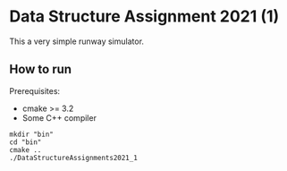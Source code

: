 # Data Structure Assignment 2021 (1)

This a very simple runway simulator.

## How to run

Prerequisites:
- cmake >= 3.2
- Some C++ compiler

```shell
mkdir "bin"
cd "bin"
cmake ..
./DataStructureAssignments2021_1
```